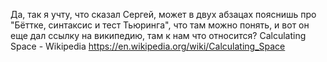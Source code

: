 Да, так я учту, что сказал Сергей, может в двух абзацах пояснишь про "Бёттке, синтаксис и тест Тьюринга", что там можно понять, и вот он еще дал ссылку на википедию, там к нам что относится?
Calculating Space - Wikipedia
https://en.wikipedia.org/wiki/Calculating_Space

